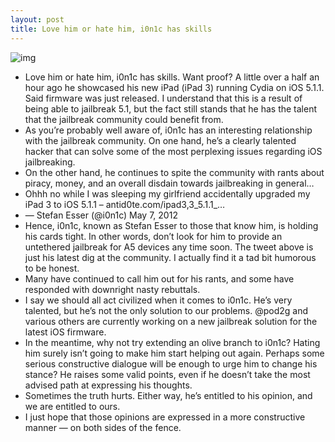 ```yaml
---
layout: post
title: Love him or hate him, i0n1c has skills
---
```

![img](http://media.idownloadblog.com/wp-content/uploads/2012/05/ipad33_5.1.1_cydia.jpg)
* Love him or hate him, i0n1c has skills. Want proof? A little over a half an hour ago he showcased his new iPad (iPad 3) running Cydia on iOS 5.1.1. Said firmware was just released. I understand that this is a result of being able to jailbreak 5.1, but the fact still stands that he has the talent that the jailbreak community could benefit from.
* As you’re probably well aware of, i0n1c has an interesting relationship with the jailbreak community. On one hand, he’s a clearly talented hacker that can solve some of the most perplexing issues regarding iOS jailbreaking.
* On the other hand, he continues to spite the community with rants about piracy, money, and an overall disdain towards jailbreaking in general…
* Ohhh no while I was sleeping my girlfriend accidentally upgraded my iPad 3 to iOS 5.1.1 – antid0te.com/ipad3,3_5.1.1_…
* — Stefan Esser (@i0n1c) May 7, 2012
* Hence, i0n1c, known as Stefan Esser to those that know him, is holding his cards tight. In other words, don’t look for him to provide an untethered jailbreak for A5 devices any time soon. The tweet above is just his latest dig at the community. I actually find it a tad bit humorous to be honest.
* Many have continued to call him out for his rants, and some have responded with downright nasty rebuttals.
* I say we should all act civilized when it comes to i0n1c. He’s very talented, but he’s not the only solution to our problems. @pod2g and various others are currently working on a new jailbreak solution for the latest iOS firmware.
* In the meantime, why not try extending an olive branch to i0n1c? Hating him surely isn’t going to make him start helping out again. Perhaps some serious constructive dialogue will be enough to urge him to change his stance? He raises some valid points, even if he doesn’t take the most advised path at expressing his thoughts.
* Sometimes the truth hurts. Either way, he’s entitled to his opinion, and we are entitled to ours.
* I just hope that those opinions are expressed in a more constructive manner — on both sides of the fence.

